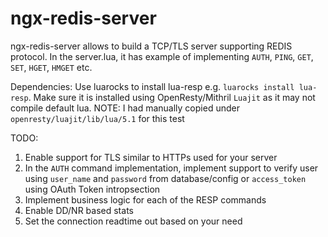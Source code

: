 # ngx-redis-server

ngx-redis-server allows to build a TCP/TLS server supporting REDIS protocol. 
In the server.lua, it has example of implementing `AUTH`, `PING`, `GET`, `SET`, `HGET`, `HMGET` etc.

Dependencies:
Use luarocks to install lua-resp e.g. `luarocks install lua-resp`. Make sure it is installed using  OpenResty/Mithril `Luajit` as it may not compile default lua.
NOTE: I had manually copied under `openresty/luajit/lib/lua/5.1` for this test

TODO:
1. Enable support for TLS similar to HTTPs used for your server
2. In the `AUTH` command implementation, implement support to verify user using `user_name` and `password` from database/config or `access_token` using OAuth Token intropsection
3. Implement business logic for each of the RESP commands
4. Enable DD/NR based stats
5. Set the connection readtime out based on your need
